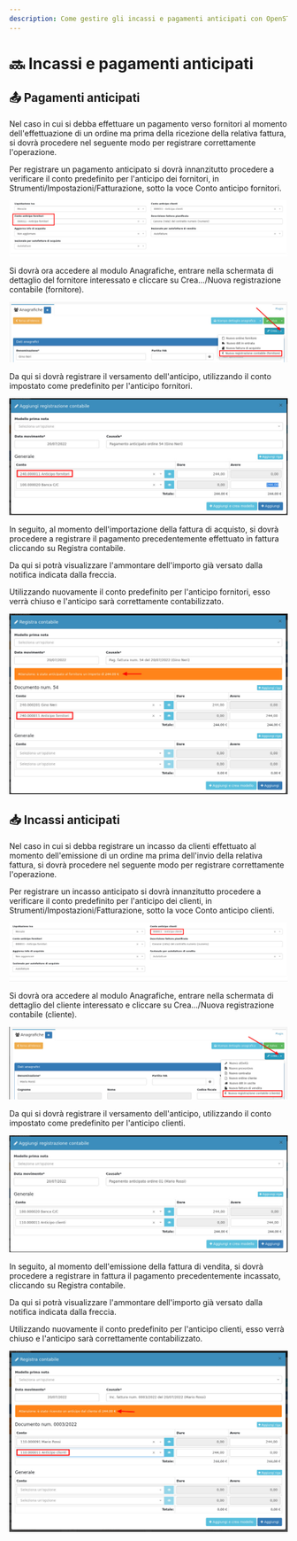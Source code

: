 ```yaml
---
description: Come gestire gli incassi e pagamenti anticipati con OpenSTAManager
---
```


# 🔜 Incassi e pagamenti anticipati

## 📤 Pagamenti anticipati

Nel caso in cui si debba effettuare un pagamento verso fornitori al momento dell'effettuazione di un ordine ma prima della ricezione della relativa fattura, si dovrà procedere nel seguente modo per registrare correttamente l'operazione.

Per registrare un pagamento anticipato si dovrà innanzitutto procedere a verificare il conto predefinito per l'anticipo dei fornitori, in Strumenti/Impostazioni/Fatturazione, sotto la voce Conto anticipo fornitori.

![](<../../.gitbook/assets/immagine (289).png>)

Si dovrà ora accedere al modulo Anagrafiche, entrare nella schermata di dettaglio del fornitore interessato e cliccare su Crea.../Nuova registrazione contabile (fornitore).

![](<../../.gitbook/assets/immagine (286).png>)

Da qui si dovrà registrare il versamento dell'anticipo, utilizzando il conto impostato come predefinito per l'anticipo fornitori.

![](<../../.gitbook/assets/immagine (285).png>)

In seguito, al momento dell'importazione della fattura di acquisto, si dovrà procedere a registrare il pagamento precedentemente effettuato in fattura cliccando su Registra contabile.

Da qui si potrà visualizzare l'ammontare dell'importo già versato dalla notifica indicata dalla freccia.

Utilizzando nuovamente il conto predefinito per l'anticipo fornitori, esso verrà chiuso e l'anticipo sarà correttamente contabilizzato.

![](<../../.gitbook/assets/immagine (287).png>)

## 📥  Incassi anticipati

Nel caso in cui si debba registrare un incasso da clienti effettuato al momento dell'emissione di un ordine ma prima dell'invio della relativa fattura, si dovrà procedere nel seguente modo per registrare correttamente l'operazione.

Per registrare un incasso anticipato si dovrà innanzitutto procedere a verificare il conto predefinito per l'anticipo dei clienti, in Strumenti/Impostazioni/Fatturazione, sotto la voce Conto anticipo clienti.

![](<../../.gitbook/assets/immagine (291).png>)

Si dovrà ora accedere al modulo Anagrafiche, entrare nella schermata di dettaglio del cliente interessato e cliccare su Crea.../Nuova registrazione contabile (cliente).

![](<../../.gitbook/assets/immagine (199).png>)

Da qui si dovrà registrare il versamento dell'anticipo, utilizzando il conto impostato come predefinito per l'anticipo clienti.

![](<../../.gitbook/assets/immagine (302).png>)

In seguito, al momento dell'emissione della fattura di vendita, si dovrà procedere a registrare in fattura il pagamento precedentemente incassato, cliccando su Registra contabile.

Da qui si potrà visualizzare l'ammontare dell'importo già versato dalla notifica indicata dalla freccia.

Utilizzando nuovamente il conto predefinito per l'anticipo clienti, esso verrà chiuso e l'anticipo sarà correttamente contabilizzato.

![](<../../.gitbook/assets/immagine (267).png>)
